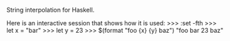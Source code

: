 String interpolation for Haskell.

Here is an interactive session that shows how it is used:
    >>> :set -fth
    >>> let x = "bar"
    >>> let y = 23
    >>> $(format "foo {x} {y} baz")
    "foo bar 23 baz"
